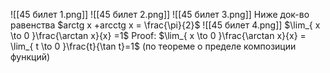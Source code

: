 ![[45 билет 1.png]]
![[45 билет 2.png]]
![[45 билет 3.png]]
Ниже док-во равенства $arctg x +arcctg x = \frac{\pi}{2}$
![[45 билет 4.png]]
$\lim_{ x \to 0 }\frac{\arctan x}{x} =1$
Proof:
$\lim_{ x \to 0 }\frac{\arctan x}{x} = \lim_{ t \to 0 }\frac{t}{\tan t}=1$ (по теореме о пределе композиции функций)